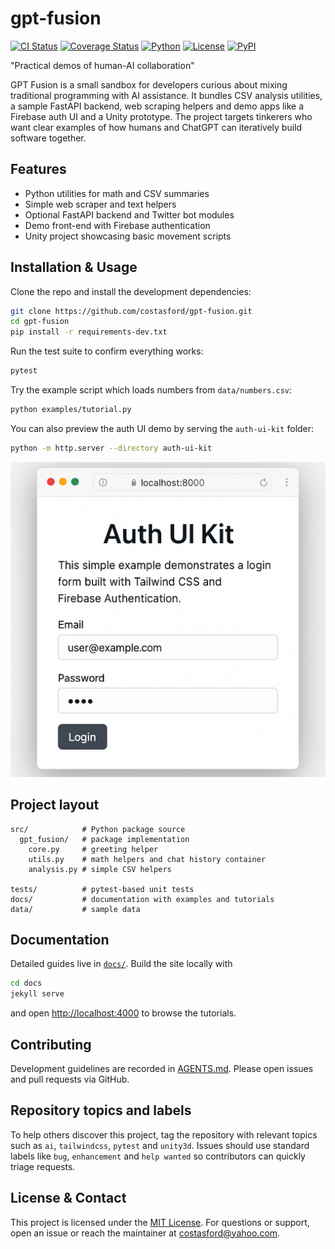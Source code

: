 # gpt-fusion
[![CI Status](https://github.com/costasford/gpt-fusion/actions/workflows/ci.yml/badge.svg)](https://github.com/costasford/gpt-fusion/actions/workflows/ci.yml)
[![Coverage Status](https://img.shields.io/coveralls/github/costasford/gpt-fusion?branch=main)](https://coveralls.io/github/costasford/gpt-fusion?branch=main)
[![Python](https://img.shields.io/badge/python-3.10%2B-blue.svg)](https://www.python.org/)
[![License](https://img.shields.io/github/license/costasford/gpt-fusion)](LICENSE)
[![PyPI](https://img.shields.io/pypi/v/gpt-fusion.svg)](https://pypi.org/project/gpt-fusion/)

"Practical demos of human-AI collaboration"

GPT Fusion is a small sandbox for developers curious about mixing traditional
programming with AI assistance. It bundles CSV analysis utilities, a sample
FastAPI backend, web scraping helpers and demo apps like a Firebase auth UI and
a Unity prototype. The project targets tinkerers who want clear examples of how
humans and ChatGPT can iteratively build software together.

## Features

- Python utilities for math and CSV summaries
- Simple web scraper and text helpers
- Optional FastAPI backend and Twitter bot modules
- Demo front-end with Firebase authentication
- Unity project showcasing basic movement scripts

## Installation & Usage

Clone the repo and install the development dependencies:

```bash
git clone https://github.com/costasford/gpt-fusion.git
cd gpt-fusion
pip install -r requirements-dev.txt
```

Run the test suite to confirm everything works:

```bash
pytest
```

Try the example script which loads numbers from `data/numbers.csv`:

```bash
python examples/tutorial.py
```

You can also preview the auth UI demo by serving the `auth-ui-kit` folder:

```bash
python -m http.server --directory auth-ui-kit
```

![Auth UI screenshot](auth-ui-screenshot.png)

## Project layout

```
src/            # Python package source
  gpt_fusion/   # package implementation
    core.py     # greeting helper
    utils.py    # math helpers and chat history container
    analysis.py # simple CSV helpers

tests/          # pytest-based unit tests
docs/           # documentation with examples and tutorials
data/           # sample data
```

## Documentation

Detailed guides live in [`docs/`](docs). Build the site locally with

```bash
cd docs
jekyll serve
```

and open <http://localhost:4000> to browse the tutorials.

## Contributing

Development guidelines are recorded in [AGENTS.md](AGENTS.md).
Please open issues and pull requests via GitHub.

## Repository topics and labels

To help others discover this project, tag the repository with relevant topics
such as `ai`, `tailwindcss`, `pytest` and `unity3d`.  Issues should use
standard labels like `bug`, `enhancement` and `help wanted` so contributors can
quickly triage requests.

## License & Contact

This project is licensed under the [MIT License](LICENSE).
For questions or support, open an issue or reach the maintainer at
[costasford@yahoo.com](mailto:costasford@yahoo.com).


